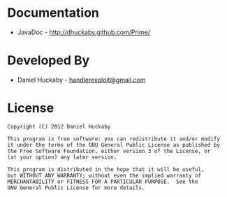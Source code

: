 Documentation
============

 * JavaDoc - <http://dhuckaby.github.com/Prime/>

Developed By
============

* Daniel Huckaby - <handlerexploit@gmail.com>

License
=======

    Copyright (C) 2012 Daniel Huckaby

    This program is free software: you can redistribute it and/or modify
    it under the terms of the GNU General Public License as published by
    the Free Software Foundation, either version 3 of the License, or
    (at your option) any later version.

    This program is distributed in the hope that it will be useful,
    but WITHOUT ANY WARRANTY; without even the implied warranty of
    MERCHANTABILITY or FITNESS FOR A PARTICULAR PURPOSE.  See the
    GNU General Public License for more details.
